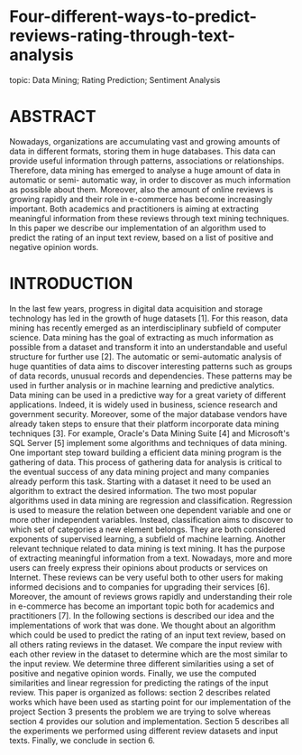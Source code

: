 # Four-different-ways-to-predict-reviews-rating-through-text-analysis
topic: Data Mining; Rating Prediction; Sentiment Analysis

# ABSTRACT

Nowadays, organizations are accumulating vast and growing
amounts of data in different formats, storing them in huge
databases. This data can provide useful information through
patterns, associations or relationships. Therefore, data mining has
emerged to analyse a huge amount of data in automatic or semi-
automatic way, in order to discover as much information as
possible about them. Moreover, also the amount of online reviews
is growing rapidly and their role in e-commerce has become
increasingly important. Both academics and practitioners is
aiming at extracting meaningful information from these reviews
through text mining techniques. In this paper we describe our
implementation of an algorithm used to predict the rating of an
input text review, based on a list of positive and negative opinion
words.

# INTRODUCTION

In the last few years, progress in digital data acquisition and
storage technology has led in the growth of huge datasets [1]. For
this reason, data mining has recently emerged as an
interdisciplinary subfield of computer science. Data mining has
the goal of extracting as much information as possible from a
dataset and transform it into an understandable and useful
structure for further use [2]. The automatic or semi-automatic
analysis of huge quantities of data aims to discover interesting
patterns such as groups of data records, unusual records and
dependencies. These patterns may be used in further analysis or in
machine learning and predictive analytics.
Data mining can be used in a predictive way for a great variety of
different applications. Indeed, it is widely used in business,
science research and government security. Moreover, some of the
major database vendors have already taken steps to ensure that
their platform incorporate data mining techniques [3]. For
example, Oracle's Data Mining Suite [4] and Microsoft's SQL
Server [5] implement some algorithms and techniques of data
mining.
One important step toward building a efficient data mining
program is the gathering of data. This process of gathering data
for analysis is critical to the eventual success of any data mining
project and many companies already perform this task. Starting
with a dataset it need to be used an algorithm to extract the desired
information. The two most popular algorithms used in data mining
are regression and classification.
Regression is used to measure the relation between one dependent
variable and one or more other independent variables. Instead,
classification aims to discover to which set of categories a new
element belongs. They are both considered exponents of
supervised learning, a subfield of machine learning.
Another relevant technique related to data mining is text mining.
It has the purpose of extracting meaningful information from a
text. Nowadays, more and more users can freely express their
opinions about products or services on Internet. These reviews can
be very useful both to other users for making informed decisions
and to companies for upgrading their services [6]. Moreover, the
amount of reviews grows rapidly and understanding their role in
e-commerce has become an important topic both for academics
and practitioners [7].
In the following sections is described our idea and the
implementations of work that was done. We thought about an
algorithm which could be used to predict the rating of an input
text review, based on all others rating reviews in the dataset. We
compare the input review with each other review in the dataset to
determine which are the most similar to the input review. We
determine three different similarities using a set of positive and
negative opinion words. Finally, we use the computed similarities
and linear regression for predicting the ratings of the input review.
This paper is organized as follows: section 2 describes related
works which have been used as starting point for our
implementation of the project Section 3 presents the problem we
are trying to solve whereas section 4 provides our solution and
implementation. Section 5 describes all the experiments we
performed using different review datasets and input texts. Finally,
we conclude in section 6.
